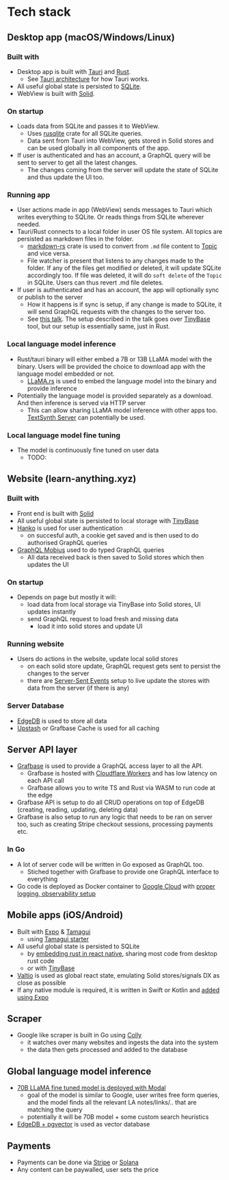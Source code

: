 # Tech stack

## Desktop app (macOS/Windows/Linux)

### Built with

- Desktop app is built with [Tauri](https://tauri.app/) and [Rust](https://www.rust-lang.org).
  - See [Tauri architecture](https://tauri.app/v1/references/architecture/) for how Tauri works.
- All useful global state is persisted to [SQLite](https://www.sqlite.org/index.html).
- WebView is built with [Solid](https://www.solidjs.com/).

### On startup

- Loads data from SQLite and passes it to WebView.
  - Uses [rusqlite](https://github.com/rusqlite/rusqlite) crate for all SQLite queries.
  - Data sent from Tauri into WebView, gets stored in Solid stores and can be used globally in all components of the app.
- If user is authenticated and has an account, a GraphQL query will be sent to server to get all the latest changes.
  - The changes coming from the server will update the state of SQLite and thus update the UI too.

### Running app

- User actions made in app (WebView) sends messages to Tauri which writes everything to SQLite. Or reads things from SQLite wherever needed.
- Tauri/Rust connects to a local folder in user OS file system. All topics are persisted as markdown files in the folder.
  - [markdown-rs](https://github.com/wooorm/markdown-rs) crate is used to convert from `.md` file content to [Topic](topic.md) and vice versa.
  - File watcher is present that listens to any changes made to the folder. If any of the files get modified or deleted, it will update SQLite accordingly too. If file was deleted, it will do `soft delete` of the `Topic` in SQLite. Users can thus revert .md file deletes.
- If user is authenticated and has an account, the app will optionally sync or publish to the server
  - How it happens is if sync is setup, if any change is made to SQLite, it will send GraphQL requests with the changes to the server too.
  - See [this talk](https://www.youtube.com/watch?v=35Q8B3uq9Us&t=1015s). The setup described in the talk goes over [TinyBase](https://tinybase.org/) tool, but our setup is essentially same, just in Rust.

### Local language model inference

- Rust/tauri binary will either embed a 7B or 13B LLaMA model with the binary. Users will be provided the choice to download app with the language model embedded or not.
  - [LLaMA.rs](https://news.ycombinator.com/item?id=35171527) is used to embed the language model into the binary and provide inference
- Potentially the language model is provided separately as a download. And then inference is served via HTTP server
  - This can allow sharing LLaMA model inference with other apps too. [TextSynth Server](https://bellard.org/ts_server/) can potentially be used.

### Local language model fine tuning

- The model is continuously fine tuned on user data
  - TODO:

## Website (learn-anything.xyz)

### Built with

- Front end is built with [Solid](https://www.solidjs.com/)
- All useful global state is persisted to local storage with [TinyBase](https://tinybase.org/)
- [Hanko](https://www.hanko.io/) is used for user authentication
  - on succesful auth, a cookie get saved and is then used to do authorised GraphQL queries
- [GraphQL Mobius](https://github.com/SaltyAom/mobius) used to do typed GraphQL queries
  - All data received back is then saved to Solid stores which then updates the UI

### On startup

- Depends on page but mostly it will:
  - load data from local storage via TinyBase into Solid stores, UI updates instantly
  - send GraphQL request to load fresh and missing data
    - load it into solid stores and update UI

### Running website

- Users do actions in the website, update local solid stores
  - on each solid store update, GraphQL request gets sent to persist the changes to the server
  - there are [Server-Sent Events](https://grafbase.com/blog/building-realtime-apps-with-server-sent-events-and-graphql) setup to live update the stores with data from the server (if there is any)

### Server Database

- [EdgeDB](https://www.edgedb.com/) is used to store all data
- [Upstash](https://upstash.com/) or Grafbase Cache is used for all caching

## Server API layer

- [Grafbase](https://grafbase.com/) is used to provide a GraphQL access layer to all the API.
  - Grafbase is hosted with [Cloudflare Workers](https://workers.cloudflare.com/) and has low latency on each API call
  - Grafbase allows you to write TS and Rust via WASM to run code at the edge
- Grafbase API is setup to do all CRUD operations on top of EdgeDB (creating, reading, updating, deleting data)
- Grafbase is also setup to run any logic that needs to be ran on server too, such as creating Stripe checkout sessions, processing payments etc.

### In Go

- A lot of server code will be written in Go exposed as GraphQL too.
  - Stiched together with Grafbase to provide one GraphQL interface to everything
- Go code is deployed as Docker container to [Google Cloud](https://cloud.google.com) with [proper logging, observability setup](https://twitter.com/nicoritschel/status/1690505240582422528?s=20)

## Mobile apps (iOS/Android)

- Built with [Expo](https://expo.dev) & [Tamagui](https://tamagui.dev)
  - using [Tamagui starter](https://tamagui.dev/takeout)
- All useful global state is persisted to SQLite
  - by [embedding rust in react native](https://ospfranco.notion.site/Rust-in-React-Native-43316cdc499f43b48e9bc014074d3f72), sharing most code from desktop rust code
  - or with [TinyBase](https://tinybase.org)
- [Valtio](https://github.com/pmndrs/valtio) is used as global react state, emulating Solid stores/signals DX as close as possible
- If any native module is required, it is written in Swift or Kotlin and [added using Expo](https://docs.expo.dev/workflow/customizing/)

## Scraper

- Google like scraper is built in Go using [Colly](https://github.com/gocolly/colly)
  - it watches over many websites and ingests the data into the system
  - the data then gets processed and added to the database

## Global language model inference

- [70B LLaMA fine tuned model is deployed with Modal](https://modal.com/docs/guide/ex/vllm_inference)
  - goal of the model is similar to Google, user writes free form queries, and the model finds all the relevant LA notes/links/.. that are matching the query
  - potentially it will be 70B model + some custom search heuristics
- [EdgeDB + pgvector](https://www.edgedb.com/blog/chit-chatting-with-edgedb-docs-via-chatgpt-and-pgvector) is used as vector database

## Payments

- Payments can be done via [Stripe](https://stripe.com/en-gb-nl) or [Solana](https://solana.com/)
- Any content can be paywalled, user sets the price
